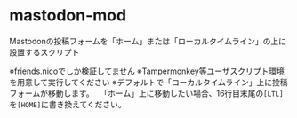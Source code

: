# mastodon-mod
Mastodonの投稿フォームを「ホーム」または「ローカルタイムライン」の上に設置するスクリプト

※friends.nicoでしか検証してません
※Tampermonkey等ユーザスクリプト環境を用意して実行してください
※デフォルトで「ローカルタイムライン」上に投稿フォームが移動します。
　「ホーム」上に移動したい場合、16行目末尾の`[LTL]`を`[HOME]`に書き換えてください。
